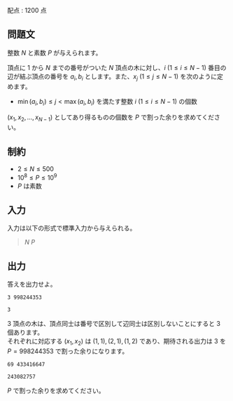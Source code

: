配点 : $1200$ 点

## 問題文

整数 $N$ と素数 $P$ が与えられます。

頂点に $1$ から $N$ までの番号がついた $N$ 頂点の木に対し、$i\ (1 \leq i \leq N-1)$ 番目の辺が結ぶ頂点の番号を $a_i, b_i$ とします。また、$x_j\ (1 \leq j \leq N-1)$ を次のように定めます。

- $\min(a_i,b_i) \leq j \lt \max(a_i,b_i)$ を満たす整数 $i\ (1 \leq i \leq N-1)$ の個数

$(x_1,x_2, \ldots,x_{N-1})$ としてあり得るものの個数を $P$ で割った余りを求めてください。

## 制約

- $2 \leq N \leq 500$
- $10^8 \leq P \leq 10^9$
- $P$ は素数

## 入力

入力は以下の形式で標準入力から与えられる。

> $N$ $P$

## 出力

答えを出力せよ。

```input1
3 998244353
```

```output1
3
```

$3$ 頂点の木は、頂点同士は番号で区別して辺同士は区別しないことにすると $3$ 個あります。<br>
それぞれに対応する $(x_1,x_2)$ は $(1,1),(2,1),(1,2)$ であり、期待される出力は $3$ を $P=998244353$ で割った余りになります。

```input2
69 433416647
```

```output2
243082757
```

$P$ で割った余りを求めてください。